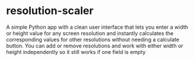 # resolution-scaler
A simple Python app with a clean user interface that lets you enter a width or height value for any screen resolution and instantly calculates the corresponding values for other resolutions without needing a calculate button. You can add or remove resolutions and work with either width or height independently so it still works if one field is empty
